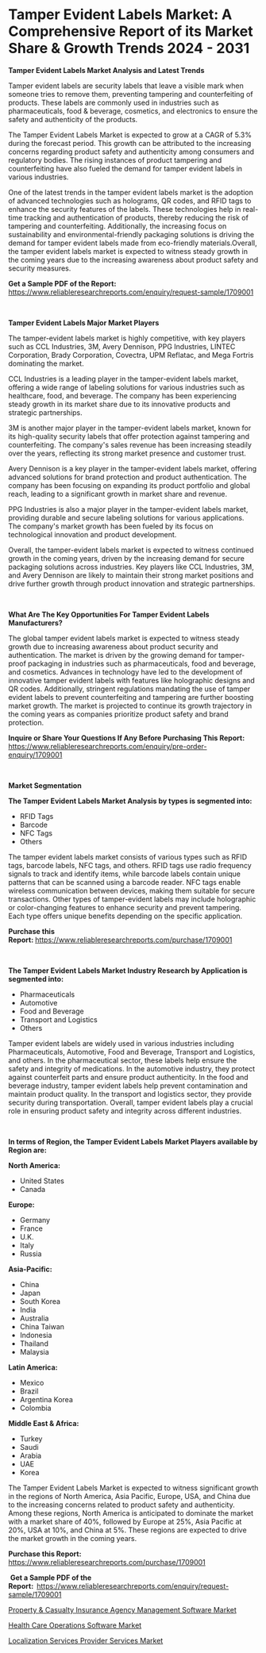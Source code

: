 <p><h1>Tamper Evident Labels Market: A Comprehensive Report of its Market Share & Growth Trends 2024 - 2031</h1></p><p><strong>Tamper Evident Labels Market Analysis and Latest Trends</strong></p>
<p><p>Tamper evident labels are security labels that leave a visible mark when someone tries to remove them, preventing tampering and counterfeiting of products. These labels are commonly used in industries such as pharmaceuticals, food & beverage, cosmetics, and electronics to ensure the safety and authenticity of the products.</p><p>The Tamper Evident Labels Market is expected to grow at a CAGR of 5.3% during the forecast period. This growth can be attributed to the increasing concerns regarding product safety and authenticity among consumers and regulatory bodies. The rising instances of product tampering and counterfeiting have also fueled the demand for tamper evident labels in various industries.</p><p>One of the latest trends in the tamper evident labels market is the adoption of advanced technologies such as holograms, QR codes, and RFID tags to enhance the security features of the labels. These technologies help in real-time tracking and authentication of products, thereby reducing the risk of tampering and counterfeiting. Additionally, the increasing focus on sustainability and environmental-friendly packaging solutions is driving the demand for tamper evident labels made from eco-friendly materials.Overall, the tamper evident labels market is expected to witness steady growth in the coming years due to the increasing awareness about product safety and security measures.</p></p>
<p><strong>Get a Sample PDF of the Report:&nbsp;</strong> <a href="https://www.reliableresearchreports.com/enquiry/request-sample/1709001">https://www.reliableresearchreports.com/enquiry/request-sample/1709001</a></p>
<p>&nbsp;</p>
<p><strong>Tamper Evident Labels Major Market Players</strong></p>
<p><p>The tamper-evident labels market is highly competitive, with key players such as CCL Industries, 3M, Avery Dennison, PPG Industries, LINTEC Corporation, Brady Corporation, Covectra, UPM Reflatac, and Mega Fortris dominating the market.</p><p>CCL Industries is a leading player in the tamper-evident labels market, offering a wide range of labeling solutions for various industries such as healthcare, food, and beverage. The company has been experiencing steady growth in its market share due to its innovative products and strategic partnerships.</p><p>3M is another major player in the tamper-evident labels market, known for its high-quality security labels that offer protection against tampering and counterfeiting. The company's sales revenue has been increasing steadily over the years, reflecting its strong market presence and customer trust.</p><p>Avery Dennison is a key player in the tamper-evident labels market, offering advanced solutions for brand protection and product authentication. The company has been focusing on expanding its product portfolio and global reach, leading to a significant growth in market share and revenue.</p><p>PPG Industries is also a major player in the tamper-evident labels market, providing durable and secure labeling solutions for various applications. The company's market growth has been fueled by its focus on technological innovation and product development.</p><p>Overall, the tamper-evident labels market is expected to witness continued growth in the coming years, driven by the increasing demand for secure packaging solutions across industries. Key players like CCL Industries, 3M, and Avery Dennison are likely to maintain their strong market positions and drive further growth through product innovation and strategic partnerships.</p></p>
<p>&nbsp;</p>
<p><strong>What Are The Key Opportunities For Tamper Evident Labels Manufacturers?</strong></p>
<p><p>The global tamper evident labels market is expected to witness steady growth due to increasing awareness about product security and authentication. The market is driven by the growing demand for tamper-proof packaging in industries such as pharmaceuticals, food and beverage, and cosmetics. Advances in technology have led to the development of innovative tamper evident labels with features like holographic designs and QR codes. Additionally, stringent regulations mandating the use of tamper evident labels to prevent counterfeiting and tampering are further boosting market growth. The market is projected to continue its growth trajectory in the coming years as companies prioritize product safety and brand protection.</p></p>
<p><strong>Inquire or Share Your Questions If Any Before Purchasing This Report:</strong> <a href="https://www.reliableresearchreports.com/enquiry/pre-order-enquiry/1709001">https://www.reliableresearchreports.com/enquiry/pre-order-enquiry/1709001</a></p>
<p>&nbsp;</p>
<p><strong>Market Segmentation</strong></p>
<p><strong>The Tamper Evident Labels Market Analysis by types is segmented into:</strong></p>
<p><ul><li>RFID Tags</li><li>Barcode</li><li>NFC Tags</li><li>Others</li></ul></p>
<p><p>The tamper evident labels market consists of various types such as RFID tags, barcode labels, NFC tags, and others. RFID tags use radio frequency signals to track and identify items, while barcode labels contain unique patterns that can be scanned using a barcode reader. NFC tags enable wireless communication between devices, making them suitable for secure transactions. Other types of tamper-evident labels may include holographic or color-changing features to enhance security and prevent tampering. Each type offers unique benefits depending on the specific application.</p></p>
<p><strong>Purchase this Report:&nbsp;</strong><a href="https://www.reliableresearchreports.com/purchase/1709001">https://www.reliableresearchreports.com/purchase/1709001</a></p>
<p>&nbsp;</p>
<p><strong>The Tamper Evident Labels Market Industry Research by Application is segmented into:</strong></p>
<p><ul><li>Pharmaceuticals</li><li>Automotive</li><li>Food and Beverage</li><li>Transport and Logistics</li><li>Others</li></ul></p>
<p><p>Tamper evident labels are widely used in various industries including Pharmaceuticals, Automotive, Food and Beverage, Transport and Logistics, and others. In the pharmaceutical sector, these labels help ensure the safety and integrity of medications. In the automotive industry, they protect against counterfeit parts and ensure product authenticity. In the food and beverage industry, tamper evident labels help prevent contamination and maintain product quality. In the transport and logistics sector, they provide security during transportation. Overall, tamper evident labels play a crucial role in ensuring product safety and integrity across different industries.</p></p>
<p>&nbsp;</p>
<p><strong>In terms of Region, the Tamper Evident Labels Market Players available by Region are:</strong></p>
<p>
    <p> <strong> North America: </strong>
        <ul>
            <li>United States</li>
            <li>Canada</li>
        </ul>
        </p> 
    <p> <strong> Europe: </strong>
        <ul>
            <li>Germany</li>
            <li>France</li>
            <li>U.K.</li>
            <li>Italy</li>
            <li>Russia</li>
        </ul>
        </p> 
    <p> <strong> Asia-Pacific: </strong>
        <ul>
            <li>China</li>
            <li>Japan</li>
            <li>South Korea</li>
            <li>India</li>
            <li>Australia</li>
            <li>China Taiwan</li>
            <li>Indonesia</li>
            <li>Thailand</li>
            <li>Malaysia</li>
        </ul>
        </p> 
    <p> <strong> Latin America: </strong>
        <ul>
            <li>Mexico</li>
            <li>Brazil</li>
            <li>Argentina Korea</li>
            <li>Colombia</li>
        </ul>
        </p> 
    <p> <strong> Middle East & Africa: </strong>
        <ul>
            <li>Turkey</li>
            <li>Saudi</li>
            <li>Arabia</li>
            <li>UAE</li>
            <li>Korea</li>
        </ul>
    </p>
    </p>
<p><p>The Tamper Evident Labels Market is expected to witness significant growth in the regions of North America, Asia Pacific, Europe, USA, and China due to the increasing concerns related to product safety and authenticity. Among these regions, North America is anticipated to dominate the market with a market share of 40%, followed by Europe at 25%, Asia Pacific at 20%, USA at 10%, and China at 5%. These regions are expected to drive the market growth in the coming years.</p></p>
<p><strong>Purchase this Report: </strong><a href="https://www.reliableresearchreports.com/purchase/1709001">https://www.reliableresearchreports.com/purchase/1709001</a></p>
<p>&nbsp;<strong>Get a Sample PDF of the Report:&nbsp;&nbsp;</strong><a href="https://www.reliableresearchreports.com/enquiry/request-sample/1709001">https://www.reliableresearchreports.com/enquiry/request-sample/1709001</a></p>
<p><strong></strong></p>
<p><p><a href="https://view.publitas.com/reportprime-1/property-casualty-insurance-agency-management-software-market-size-growth-outlook-from-2023-to-2030-projecting-at-markets-trends-analysis-by-application-regional-outlook-and-revenue/">Property & Casualty Insurance Agency Management Software Market</a></p><p><a href="https://view.publitas.com/reportprime-1/health-care-operations-software-market-offers-provide-insightful-data-for-the-time-period-from-2023-to-2030-and-also-provide-analysis-based-on-application-type-and-region/">Health Care Operations Software Market</a></p><p><a href="https://view.publitas.com/reportprime-1/localization-services-provider-services-market-size-global-industry-overview-market-segmentation-and-forecast-2023-to-2030/">Localization Services Provider Services Market</a></p></p>